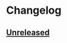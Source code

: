 # Changelog

## [Unreleased][]

[Unreleased]: https://github.com/chaostoolkit/chaostoolkit-extension-template/compare/4663da4...HEAD
